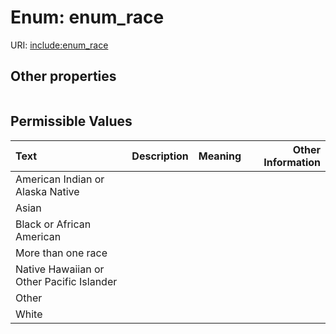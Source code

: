
# Enum: enum_race




URI: [include:enum_race](https://w3id.org/include/enum_race)


## Other properties

|  |  |  |
| --- | --- | --- |

## Permissible Values

| Text | Description | Meaning | Other Information |
| :--- | :---: | :---: | ---: |
| American Indian or Alaska Native |  |  |  |
| Asian |  |  |  |
| Black or African American |  |  |  |
| More than one race |  |  |  |
| Native Hawaiian or Other Pacific Islander |  |  |  |
| Other |  |  |  |
| White |  |  |  |

